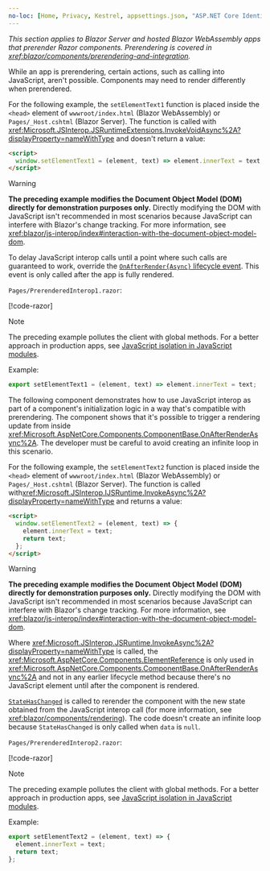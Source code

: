 ```yaml
---
no-loc: [Home, Privacy, Kestrel, appsettings.json, "ASP.NET Core Identity", cookie, Cookie, Blazor, "Blazor Server", "Blazor WebAssembly", "Identity", "Let's Encrypt", Razor, SignalR]
---
```

*This section applies to Blazor Server and hosted Blazor WebAssembly apps that prerender Razor components. Prerendering is covered in <xref:blazor/components/prerendering-and-integration>.*

While an app is prerendering, certain actions, such as calling into JavaScript, aren't possible. Components may need to render differently when prerendered.

For the following example, the `setElementText1` function is placed inside the `<head>` element of `wwwroot/index.html` (Blazor WebAssembly) or `Pages/_Host.cshtml` (Blazor Server). The function is called with <xref:Microsoft.JSInterop.JSRuntimeExtensions.InvokeVoidAsync%2A?displayProperty=nameWithType> and doesn't return a value:

```html
<script>
  window.setElementText1 = (element, text) => element.innerText = text;
</script>
```

> [!WARNING]
> **The preceding example modifies the Document Object Model (DOM) directly for demonstration purposes only.** Directly modifying the DOM with JavaScript isn't recommended in most scenarios because JavaScript can interfere with Blazor's change tracking. For more information, see <xref:blazor/js-interop/index#interaction-with-the-document-object-model-dom>.

To delay JavaScript interop calls until a point where such calls are guaranteed to work, override the [`OnAfterRender{Async}` lifecycle event](xref:blazor/components/lifecycle#after-component-render-onafterrenderasync). This event is only called after the app is fully rendered.

`Pages/PrerenderedInterop1.razor`:

[!code-razor[](~/blazor/common/samples/5.x/BlazorSample_WebAssembly/Pages/prerendering/PrerenderedInterop1.razor?highlight=2-3,10-17)]

> [!NOTE]
> The preceding example pollutes the client with global methods. For a better approach in production apps, see [JavaScript isolation in JavaScript modules](xref:blazor/js-interop/call-javascript-from-dotnet#javascript-isolation-in-javascript-modules).
>
> Example:
>
> ```javascript
> export setElementText1 = (element, text) => element.innerText = text;
> ```

The following component demonstrates how to use JavaScript interop as part of a component's initialization logic in a way that's compatible with prerendering. The component shows that it's possible to trigger a rendering update from inside <xref:Microsoft.AspNetCore.Components.ComponentBase.OnAfterRenderAsync%2A>. The developer must be careful to avoid creating an infinite loop in this scenario.

For the following example, the `setElementText2` function is placed inside the `<head>` element of `wwwroot/index.html` (Blazor WebAssembly) or `Pages/_Host.cshtml` (Blazor Server). The function is called with<xref:Microsoft.JSInterop.IJSRuntime.InvokeAsync%2A?displayProperty=nameWithType> and returns a value:

```html
<script>
  window.setElementText2 = (element, text) => {
    element.innerText = text;
    return text;
  };
</script>
```

> [!WARNING]
> **The preceding example modifies the Document Object Model (DOM) directly for demonstration purposes only.** Directly modifying the DOM with JavaScript isn't recommended in most scenarios because JavaScript can interfere with Blazor's change tracking. For more information, see <xref:blazor/js-interop/index#interaction-with-the-document-object-model-dom>.

Where <xref:Microsoft.JSInterop.JSRuntime.InvokeAsync%2A?displayProperty=nameWithType> is called, the <xref:Microsoft.AspNetCore.Components.ElementReference> is only used in <xref:Microsoft.AspNetCore.Components.ComponentBase.OnAfterRenderAsync%2A> and not in any earlier lifecycle method because there's no JavaScript element until after the component is rendered.

[`StateHasChanged`](xref:blazor/components/lifecycle#state-changes-statehaschanged) is called to rerender the component with the new state obtained from the JavaScript interop call (for more information, see <xref:blazor/components/rendering>). The code doesn't create an infinite loop because `StateHasChanged` is only called when `data` is `null`.

`Pages/PrerenderedInterop2.razor`:

[!code-razor[](~/blazor/common/samples/5.x/BlazorSample_WebAssembly/Pages/prerendering/PrerenderedInterop2.razor?highlight=3-4,18,23-29)]

> [!NOTE]
> The preceding example pollutes the client with global methods. For a better approach in production apps, see [JavaScript isolation in JavaScript modules](xref:blazor/js-interop/call-javascript-from-dotnet#javascript-isolation-in-javascript-modules).
>
> Example:
>
> ```javascript
> export setElementText2 = (element, text) => {
>   element.innerText = text;
>   return text;
> };
> ```
